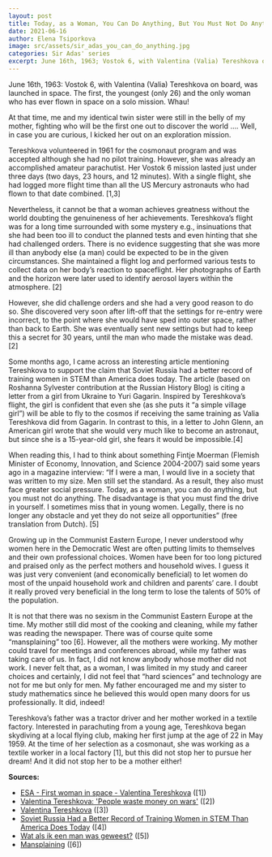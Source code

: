 ```yaml
---
layout: post
title: Today, as a Woman, You Can Do Anything, But You Must Not Do Anything!
date: 2021-06-16  
author: Elena Tsiporkova
image: src/assets/sir_adas_you_can_do_anything.jpg  
categories: Sir Adas' series
excerpt: June 16th, 1963; Vostok 6, with Valentina (Valia) Tereshkova on board, was launched in space. The first, the youngest (only 26) and the only woman who has ever flown in space on a solo mission. Whau!
---
```


<div class="text-xl text-gray-700 font-semibold">

June 16th, 1963: Vostok 6, with Valentina (Valia) Tereshkova on board, was launched in space. The first, the youngest (only 26) and the only woman who has ever flown in space on a solo mission. Whau!

At that time, me and my identical twin sister were still in the belly of my mother, fighting who will be the first one out to discover the world …. Well, in case you are curious, I kicked her out on an exploration mission.

Tereshkova volunteered in 1961 for the cosmonaut program and was accepted although she had no pilot training. However, she was already an accomplished amateur parachutist. Her Vostok 6 mission lasted just under three days (two days, 23 hours, and 12 minutes). With a single flight, she had logged more flight time than all the US Mercury astronauts who had flown to that date combined. [1,3]

Nevertheless, it cannot be that a woman achieves greatness without the world doubting the genuineness of her achievements. Tereshkova’s flight was for a long time surrounded with some mystery e.g., insinuations that she had been too ill to conduct the planned tests and even hinting that she had challenged orders. There is no evidence suggesting that she was more ill than anybody else (a man) could be expected to be in the given circumstances. She maintained a flight log and performed various tests to collect data on her body’s reaction to spaceflight. Her photographs of Earth and the horizon were later used to identify aerosol layers within the atmosphere. [2]

However, she did challenge orders and she had a very good reason to do so. She discovered very soon after lift-off that the settings for re-entry were incorrect, to the point where she would have sped into outer space, rather than back to Earth. She was eventually sent new settings but had to keep this a secret for 30 years, until the man who made the mistake was dead. [2]

Some months ago, I came across an interesting article mentioning Tereshkova to support the claim that Soviet Russia had a better record of training women in STEM than America does today. The article (based on Roshanna Sylvester contribution at the Russian History Blog) is citing a letter from a girl from Ukraine to Yuri Gagarin. Inspired by Tereshkova’s flight, the girl is confident that even she (as she puts it “a simple village girl”) will be able to fly to the cosmos if receiving the same training as Valia Tereshkova did from Gagarin. In contrast to this, in a letter to John Glenn, an American girl wrote that she would very much like to become an astronaut, but since she is a 15-year-old girl, she fears it would be impossible.[4]

When reading this, I had to think about something Fintje Moerman (Flemish Minister of Economy, Innovation, and Science 2004-2007) said some years ago in a magazine interview: “If I were a man, I would live in a society that was written to my size. Men still set the standard. As a result, they also must face greater social pressure. Today, as a woman, you can do anything, but you must not do anything. The disadvantage is that you must find the drive in yourself. I sometimes miss that in young women. Legally, there is no longer any obstacle and yet they do not seize all opportunities” (free translation from Dutch). [5]

Growing up in the Communist Eastern Europe, I never understood why women here in the Democratic West are often putting limits to themselves and their own professional choices. Women have been for too long pictured and praised only as the perfect mothers and household wives. I guess it was just very convenient (and economically beneficial) to let women do most of the unpaid household work and children and parents’ care. I doubt it really proved very beneficial in the long term to lose the talents of 50% of the population.

It is not that there was no sexism in the Communist Eastern Europe at the time. My mother still did most of the cooking and cleaning, while my father was reading the newspaper. There was of course quite some “mansplaining” too [6]. However, all the mothers were working. My mother could travel for meetings and conferences abroad, while my father was taking care of us. In fact, I did not know anybody whose mother did not work. I never felt that, as a woman, I was limited in my study and career choices and certainly, I did not feel that “hard sciences” and technology are not for me but only for men. My father encouraged me and my sister to study mathematics since he believed this would open many doors for us professionally. It did, indeed!

Tereshkova’s father was a tractor driver and her mother worked in a textile factory. Interested in parachuting from a young age, Tereshkova began skydiving at a local flying club, making her first jump at the age of 22 in May 1959. At the time of her selection as a cosmonaut, she was working as a textile worker in a local factory [1], but this did not stop her to pursue her dream! And it did not stop her to be a mother either!

**Sources:**

* [ESA - First woman in space - Valentina Tereshkova](http://www.esa.int/About_Us/ESA_history/50_years_of_humans_in_space/First_woman_in_space_Valentina) ([1])
* [Valentina Tereshkova: 'People waste money on wars'](https://www.theguardian.com/global-development-professionals-network/2017/mar/29/valentina-tereshkova-first-woman-in-space-people-waste-money-on-wars) ([2])
* [Valentina Tereshkova](https://www.britannica.com/biography/Valentina-Tereshkova) ([3])
* [Soviet Russia Had a Better Record of Training Women in STEM Than America Does Today](https://www.smithsonianmag.com/smart-news/soviet-russia-had-a-better-record-of-training-women-in-stem-than-america-does-today-180948141/) ([4])
* [Wat als ik een man was geweest?](https://www.knack.be/nieuws/wereld/wat-als-ik-een-man-was-geweest/article-normal-89077.html) ([5])
* [Mansplaining](https://en.wikipedia.org/wiki/Mansplaining) ([6])


</div>
